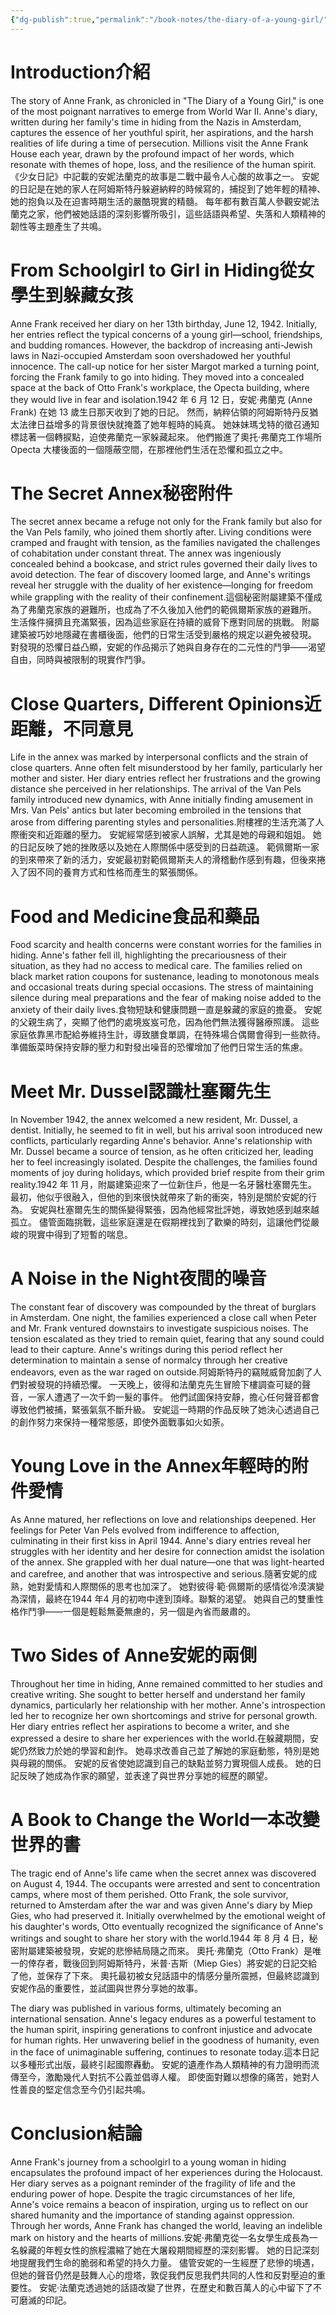 ```yaml
---
{"dg-publish":true,"permalink":"/book-notes/the-diary-of-a-young-girl/","dgPassFrontmatter":true}
---
```


# Introduction介紹

The story of Anne Frank, as chronicled in "The Diary of a Young Girl," is one of the most poignant narratives to emerge from World War II. Anne's diary, written during her family's time in hiding from the Nazis in Amsterdam, captures the essence of her youthful spirit, her aspirations, and the harsh realities of life during a time of persecution. Millions visit the Anne Frank House each year, drawn by the profound impact of her words, which resonate with themes of hope, loss, and the resilience of the human spirit.《少女日記》中記載的安妮法蘭克的故事是二戰中最令人心酸的故事之一。 安妮的日記是在她的家人在阿姆斯特丹躲避納粹的時候寫的，捕捉到了她年輕的精神、她的抱負以及在迫害時期生活的嚴酷現實的精髓。 每年都有數百萬人參觀安妮法蘭克之家，他們被她話語的深刻影響所吸引，這些話語與希望、失落和人類精神的韌性等主題產生了共鳴。

# From Schoolgirl to Girl in Hiding從女學生到躲藏女孩

Anne Frank received her diary on her 13th birthday, June 12, 1942. Initially, her entries reflect the typical concerns of a young girl—school, friendships, and budding romances. However, the backdrop of increasing anti-Jewish laws in Nazi-occupied Amsterdam soon overshadowed her youthful innocence. The call-up notice for her sister Margot marked a turning point, forcing the Frank family to go into hiding. They moved into a concealed space at the back of Otto Frank's workplace, the Opecta building, where they would live in fear and isolation.1942 年 6 月 12 日，安妮·弗蘭克 (Anne Frank) 在她 13 歲生日那天收到了她的日記。 然而，納粹佔領的阿姆斯特丹反猶太法律日益增多的背景很快就掩蓋了她年輕時的純真。 她妹妹瑪戈特的徵召通知標誌著一個轉捩點，迫使弗蘭克一家躲藏起來。 他們搬進了奧托·弗蘭克工作場所 Opecta 大樓後面的一個隱蔽空間，在那裡他們生活在恐懼和孤立之中。

# The Secret Annex秘密附件

The secret annex became a refuge not only for the Frank family but also for the Van Pels family, who joined them shortly after. Living conditions were cramped and fraught with tension, as the families navigated the challenges of cohabitation under constant threat. The annex was ingeniously concealed behind a bookcase, and strict rules governed their daily lives to avoid detection. The fear of discovery loomed large, and Anne's writings reveal her struggle with the duality of her existence—longing for freedom while grappling with the reality of their confinement.這個秘密附屬建築不僅成為了弗蘭克家族的避難所，也成為了不久後加入他們的範佩爾斯家族的避難所。 生活條件擁擠且充滿緊張，因為這些家庭在持續的威脅下應對同居的挑戰。 附屬建築被巧妙地隱藏在書櫃後面，他們的日常生活受到嚴格的規定以避免被發現。 對發現的恐懼日益凸顯，安妮的作品揭示了她與自身存在的二元性的鬥爭——渴望自由，同時與被限制的現實作鬥爭。

# Close Quarters, Different Opinions近距離，不同意見

Life in the annex was marked by interpersonal conflicts and the strain of close quarters. Anne often felt misunderstood by her family, particularly her mother and sister. Her diary entries reflect her frustrations and the growing distance she perceived in her relationships. The arrival of the Van Pels family introduced new dynamics, with Anne initially finding amusement in Mrs. Van Pels' antics but later becoming embroiled in the tensions that arose from differing parenting styles and personalities.附樓裡的生活充滿了人際衝突和近距離的壓力。 安妮經常感到被家人誤解，尤其是她的母親和姐姐。 她的日記反映了她的挫敗感以及她在人際關係中感受到的日益疏遠。 範佩爾斯一家的到來帶來了新的活力，安妮最初對範佩爾斯夫人的滑稽動作感到有趣，但後來捲入了因不同的養育方式和性格而產生的緊張關係。

# Food and Medicine食品和藥品

Food scarcity and health concerns were constant worries for the families in hiding. Anne's father fell ill, highlighting the precariousness of their situation, as they had no access to medical care. The families relied on black market ration coupons for sustenance, leading to monotonous meals and occasional treats during special occasions. The stress of maintaining silence during meal preparations and the fear of making noise added to the anxiety of their daily lives.食物短缺和健康問題一直是躲藏的家庭的擔憂。 安妮的父親生病了，突顯了他們的處境岌岌可危，因為他們無法獲得醫療照護。 這些家庭依靠黑市配給券維持生計，導致膳食單調，在特殊場合偶爾會得到一些款待。 準備飯菜時保持安靜的壓力和對發出噪音的恐懼增加了他們日常生活的焦慮。

# Meet Mr. Dussel認識杜塞爾先生

In November 1942, the annex welcomed a new resident, Mr. Dussel, a dentist. Initially, he seemed to fit in well, but his arrival soon introduced new conflicts, particularly regarding Anne's behavior. Anne's relationship with Mr. Dussel became a source of tension, as he often criticized her, leading her to feel increasingly isolated. Despite the challenges, the families found moments of joy during holidays, which provided brief respite from their grim reality.1942 年 11 月，附屬建築迎來了一位新住戶，他是一名牙醫杜塞爾先生。 最初，他似乎很融入，但他的到來很快就帶來了新的衝突，特別是關於安妮的行為。 安妮與杜塞爾先生的關係變得緊張，因為他經常批評她，導致她感到越來越孤立。 儘管面臨挑戰，這些家庭還是在假期裡找到了歡樂的時刻，這讓他們從嚴峻的現實中得到了短暫的喘息。

# A Noise in the Night夜間的噪音

The constant fear of discovery was compounded by the threat of burglars in Amsterdam. One night, the families experienced a close call when Peter and Mr. Frank ventured downstairs to investigate suspicious noises. The tension escalated as they tried to remain quiet, fearing that any sound could lead to their capture. Anne's writings during this period reflect her determination to maintain a sense of normalcy through her creative endeavors, even as the war raged on outside.阿姆斯特丹的竊賊威脅加劇了人們對被發現的持續恐懼。 一天晚上，彼得和法蘭克先生冒險下樓調查可疑的聲音，一家人遭遇了一次千鈞一髮的事件。 他們試圖保持安靜，擔心任何聲音都會導致他們被捕，緊張氣氛不斷升級。 安妮這一時期的作品反映了她決心透過自己的創作努力來保持一種常態感，即使外面戰事如火如荼。

# Young Love in the Annex年輕時的附件愛情

As Anne matured, her reflections on love and relationships deepened. Her feelings for Peter Van Pels evolved from indifference to affection, culminating in their first kiss in April 1944. Anne's diary entries reveal her struggles with her identity and her desire for connection amidst the isolation of the annex. She grappled with her dual nature—one that was light-hearted and carefree, and another that was introspective and serious.隨著安妮的成熟，她對愛情和人際關係的思考也加深了。 她對彼得·範·佩爾斯的感情從冷漠演變為深情，最終在1944 年4 月的初吻中達到頂峰。聯繫的渴望。 她與自己的雙重性格作鬥爭——一個是輕鬆無憂無慮的，另一個是內省而嚴肅的。

# Two Sides of Anne安妮的兩側

Throughout her time in hiding, Anne remained committed to her studies and creative writing. She sought to better herself and understand her family dynamics, particularly her relationship with her mother. Anne's introspection led her to recognize her own shortcomings and strive for personal growth. Her diary entries reflect her aspirations to become a writer, and she expressed a desire to share her experiences with the world.在躲藏期間，安妮仍然致力於她的學習和創作。 她尋求改善自己並了解她的家庭動態，特別是她與母親的關係。 安妮的反省使她認識到自己的缺點並努力實現個人成長。 她的日記反映了她成為作家的願望，並表達了與世界分享她的經歷的願望。

# A Book to Change the World一本改變世界的書

The tragic end of Anne's life came when the secret annex was discovered on August 4, 1944. The occupants were arrested and sent to concentration camps, where most of them perished. Otto Frank, the sole survivor, returned to Amsterdam after the war and was given Anne's diary by Miep Gies, who had preserved it. Initially overwhelmed by the emotional weight of his daughter's words, Otto eventually recognized the significance of Anne's writings and sought to share her story with the world.1944 年 8 月 4 日，秘密附屬建築被發現，安妮的悲慘結局隨之而來。 奧托·弗蘭克（Otto Frank）是唯一的倖存者，戰後回到阿姆斯特丹，米普·吉斯（Miep Gies）將安妮的日記交給了他，並保存了下來。 奧托最初被女兒話語中的情感分量所震撼，但最終認識到安妮作品的重要性，並試圖與世界分享她的故事。

The diary was published in various forms, ultimately becoming an international sensation. Anne's legacy endures as a powerful testament to the human spirit, inspiring generations to confront injustice and advocate for human rights. Her unwavering belief in the goodness of humanity, even in the face of unimaginable suffering, continues to resonate today.這本日記以多種形式出版，最終引起國際轟動。 安妮的遺產作為人類精神的有力證明而流傳至今，激勵幾代人對抗不公義並倡導人權。 即使面對難以想像的痛苦，她對人性善良的堅定信念至今仍引起共鳴。

# Conclusion結論

Anne Frank's journey from a schoolgirl to a young woman in hiding encapsulates the profound impact of her experiences during the Holocaust. Her diary serves as a poignant reminder of the fragility of life and the enduring power of hope. Despite the tragic circumstances of her life, Anne's voice remains a beacon of inspiration, urging us to reflect on our shared humanity and the importance of standing against oppression. Through her words, Anne Frank has changed the world, leaving an indelible mark on history and the hearts of millions.安妮·弗蘭克從一名女學生成長為一名躲藏的年輕女性的旅程濃縮了她在大屠殺期間經歷的深刻影響。 她的日記深刻地提醒我們生命的脆弱和希望的持久力量。 儘管安妮的一生經歷了悲慘的境遇，但她的聲音仍然是鼓舞人心的燈塔，敦促我們反思我們共同的人性和反對壓迫的重要性。 安妮·法蘭克透過她的話語改變了世界，在歷史和數百萬人的心中留下了不可磨滅的印記。